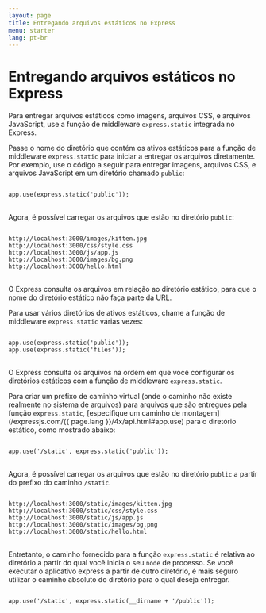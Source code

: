 ```yaml
---
layout: page
title: Entregando arquivos estáticos no Express
menu: starter
lang: pt-br
---
```


# Entregando arquivos estáticos no Express

Para entregar arquivos estáticos como imagens, arquivos CSS, e
arquivos JavaScript, use a função de middleware `express.static`
integrada no Express.

Passe o nome do diretório que contém os ativos estáticos para a
função de middleware `express.static` para iniciar a
entregar os arquivos diretamente. Por exemplo, use o código a seguir
para entregar imagens, arquivos CSS, e arquivos JavaScript em um
diretório chamado `public`:

<pre>
<code class="language-javascript" translate="no">
app.use(express.static('public'));
</code>
</pre>

Agora, é possível carregar os arquivos que estão no diretório `public`:

<pre>
<code class="language-javascript" translate="no">
http://localhost:3000/images/kitten.jpg
http://localhost:3000/css/style.css
http://localhost:3000/js/app.js
http://localhost:3000/images/bg.png
http://localhost:3000/hello.html
</code>
</pre>

<div class="doc-box doc-info">
O Express consulta os arquivos em relação ao diretório estático, para
que o nome do diretório estático não faça parte da URL.
</div>

Para usar vários diretórios de ativos estáticos, chame a função
de middleware `express.static` várias vezes:

<pre>
<code class="language-javascript" translate="no">
app.use(express.static('public'));
app.use(express.static('files'));
</code>
</pre>

O Express consulta os arquivos na ordem em que você configurar
os diretórios estáticos com a função de middleware
`express.static`.

Para criar um prefixo de caminho virtual (onde o caminho não
existe realmente no sistema de arquivos) para arquivos que são
entregues pela função `express.static`,
[especifique um caminho de montagem](/expressjs.com/{{ page.lang }}/4x/api.html#app.use) para o
diretório estático, como mostrado abaixo:

<pre>
<code class="language-javascript" translate="no">
app.use('/static', express.static('public'));
</code>
</pre>

Agora, é possível carregar os arquivos que estão no diretório
`public` a partir do prefixo do caminho `/static`.

<pre>
<code class="language-javascript" translate="no">
http://localhost:3000/static/images/kitten.jpg
http://localhost:3000/static/css/style.css
http://localhost:3000/static/js/app.js
http://localhost:3000/static/images/bg.png
http://localhost:3000/static/hello.html
</code>
</pre>

Entretanto, o caminho fornecido para a função
`express.static` é relativa ao diretório a partir do
qual você inicia o seu `node` de processo. Se você
executar o aplicativo express a partir de outro diretório, é mais
seguro utilizar o caminho absoluto do diretório para o qual deseja
entregar.

<pre>
<code class="language-javascript" translate="no">
app.use('/static', express.static(__dirname + '/public'));
</code>
</pre>
